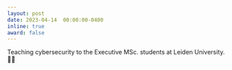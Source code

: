 ```yaml
---
layout: post
date: 2023-04-14  00:00:00-0400
inline: true
award: false
---
```


Teaching cybersecurity to the Executive MSc. students at Leiden University. :woman_teacher: